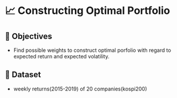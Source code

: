 # :chart_with_upwards_trend: Constructing Optimal Portfolio 

## :dart: Objectives
- Find possible weights to construct optimal porfolio with regard to expected return and expected volatility.

## :memo: Dataset
- weekly returns(2015-2019) of 20 companies(kospi200)


